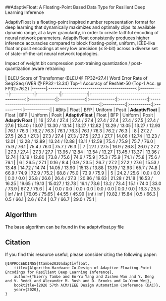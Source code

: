 ##AdaptivFloat: A Floating-Point Based Data Type for Resilient Deep Learning Inference

AdaptivFloat is a floating-point inspired number representation format for deep learning that dynamically maximizes and optimally clips its available dynamic range, at a layer granularity, in order to create faithful encoding of neural network parameters. AdaptivFloat consistently produces higher inference accuracies compared to block floating-point, uniform, IEEE-like float or posit encodings at very low precision ($\leq$ 8-bit) across a diverse set of state-of-the-art neural network topologies.

Impact of weight bit compression post-training quantization / post-quantization aware retraining

|  <td colspan=5>BLEU Score of Transformer (BLEU @ FP32=27.4)  <td colspan=5>Word Error Rate of Seq2Seq (WER @ FP32=13.34)  <td colspan=5>Top-1 Accuracy of ResNet-50 (Top-1 Acc. @ FP32=76.2) 
|-------|:--------------------------------------------:|:-----------:|:-----------:|:-----------:|:------------:|:---------------------------------------------:|:-------------:|:-------------:|:-------------:|:--------------:|:----------------------------------------------------:|:-----------:|:-----------:|:-----------:|:------------:|
| #Bits |                     Float                    |     BFP     |   Uniform   |    Posit    | **AdaptivFloat** |                     Float                     |      BFP      |    Uniform    |     Posit     |  **AdaptivFloat**  |                         Float                        |     BFP     |   Uniform   |    Posit    | **AdaptivFloat** |
| 16    |                  27.4 / 27.4                 | 27.4 / 27.4 | 27.4 / 27.4 | 27.4 / 27.5 |  27.4 / 27.6 |                 13.40 / 13.07                 | 13.30 / 13.14 | 13.27 / 12.82 | 13.29 / 13.05 |  13.27 / 12.93 |                      76.1 / 76.3                     | 76.2 / 76.3 | 76.1 / 76.3 | 76.1 / 76.3 |  76.2 / 76.3 |
| 8     |                  27.2 / 27.5                 | 26.3 / 27.3 | 27.3 / 27.4 | 27.3 / 27.5 |  27.3 / 27.7 |                 14.06 / 12.74                 | 13.23 / 13.01 | 13.28 / 12.89 | 13.24 / 12.88 |  13.11 / 12.59 |                      75.4 / 75.9                     | 75.7 / 76.0 | 75.9 / 76.1 | 75.4 / 76.0 |  75.7 / 76.3 |
| 7     |                  27.1 / 27.5                 | 16.9 / 26.8 | 26.0 / 27.2 | 27.3 / 27.4 |  27.3 / 27.7 |                 13.95 / 12.84                 | 13.54 / 13.27 | 13.45 / 13.37 | 13.36 / 12.74 |  13.19 / 12.80 |                      73.8 / 75.6                     | 74.6 / 75.9 | 75.3 / 75.9 | 74.1 / 75.8 |  75.6 / 76.1 |
| 6     |                  26.5 / 27.1                 |  0.16 / 8.4 | 0.9  / 23.5 | 26.7 / 27.2 |  27.2 / 27.6 |                 15.53 / 13.48                 | 14.72 / 14.74 | 14.05 / 13.90 | 15.13 / 13.88 |  13.19 / 12.93 |                      65.7 / 74.8                     | 66.9 / 74.9 | 72.9 / 75.2 | 68.8 / 75.0 |  73.9 / 75.9 |
| 5     |                  24.2 / 25.6                 |  0.0 / 0.0  |  0.0 / 0.0  | 25.8 / 26.6 |  26.4 / 27.3 |                 20.86 / 19.63                 | 21.28 / 21.18 | 16.53 / 16.25 | 19.65 / 19.13 | 15.027 / 12.78 |                      16.1 / 73.6                     | 13.2 / 73.4 | 15.1 / 74.0 | 33.0 / 73.9 |  67.2 / 75.6 |
| 4     |                   0.0 / 0.0                  |  0.0 / 0.0  |  0.0 / 0.0  |  0.0 / 0.0  |  16.3 / 25.5 |                   inf / inf                   | 76.05 / 75.65 | 44.55 / 45.99 |   inf / inf   |  19.82 / 15.84 |                      0.5 / 66.3                      |  0.5 / 66.1 |  2.6 / 67.4 |  0.7 / 66.7 |  29.0 / 75.1 |


## Algorithm

The base algorithm can be found in the adaptvfloat.py file

## Citation

If you find this resource useful, please consider citing the following paper:

```
@INPROCEEDINGS{ttambe2020adaptivfloat,
    title={Algorithm-Hardware Co-Design of Adaptive Floating-Point Encodings for Resilient Deep Learning Inference},
    author={Thierry Tambe and En-Yu Yang and Zishen Wan and Y. Deng and V. Reddi and Alexander M. Rush and D. Brooks and Gu-Yeon Wei},
    booktitle={2020 57th ACM/IEEE Design Automation Conference (DAC)}, 
    year={2020},
}
```
